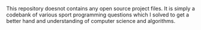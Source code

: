 This repository doesnot contains any open source project files.
It is simply a codebank of various sport programming questions which I solved to get a better hand and understanding of computer science and algorithms.

